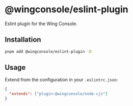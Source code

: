 # @wingconsole/eslint-plugin

Eslint plugin for the Wing Console.

## Installation

```sh
pnpm add @wingconsole/eslint-plugin -D
```

## Usage

Extend from the configuration in your `.eslintrc.json`:

```json
{
  "extends": ["plugin:@wingconsole/node-cjs"]
}
```
